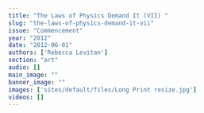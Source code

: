 ```yaml
---
title: "The Laws of Physics Demand It (VII) "
slug: "the-laws-of-physics-demand-it-vii"
issue: "Commencement"
year: "2012"
date: "2012-06-01"
authors: ['Rebecca Levitan']
section: "art"
audio: []
main_image: ""
banner_image: ""
images: ['sites/default/files/Long Print resize.jpg']
videos: []
---
```

